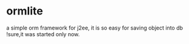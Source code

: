 # ormlite
a simple orm framework for j2ee, it is so easy for saving object into db !sure,it was started only now.
